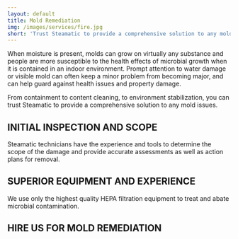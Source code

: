 ```yaml
---
layout: default
title: Mold Remediation
img: /images/services/fire.jpg
short: 'Trust Steamatic to provide a comprehensive solution to any mold issues.'
---
```


When moisture is present, molds can grow on virtually any substance and people are more susceptible to the health effects of microbial growth when it is contained in an indoor environment. Prompt attention to water damage or visible mold can often keep a minor problem from becoming major, and can help guard against health issues and property damage.

From containment to content cleaning, to environment stabilization, you can trust Steamatic to provide a comprehensive solution to any mold issues.

## INITIAL INSPECTION AND SCOPE
Steamatic technicians have the experience and tools to determine the scope of the damage and provide accurate assessments as well as action plans for removal.

## SUPERIOR EQUIPMENT AND EXPERIENCE
We use only the highest quality HEPA filtration equipment to treat and abate microbial contamination.

## HIRE US FOR MOLD REMEDIATION